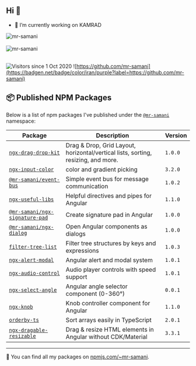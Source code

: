 ## Hi  👋

- 🔭 I’m currently working on KAMRAD
<div>
  <img align="center" src="https://github-readme-stats.vercel.app/api/top-langs/?username=mr-samani&layout=compact&theme=dark&new=1" alt="mr-samani" />
<div/>
<br />

<div>
  <img align="center" src="https://github-readme-stats.vercel.app/api?username=mr-samani&show_icons=true&theme=dark&new=1" alt="mr-samani" />
<div/>
<br />
  
![Visitors since 1 Oct 2020](https://estruyf-github.azurewebsites.net/api/VisitorHit?user=mr-samani&countColor=%237B1E7A)
![https://github.com/mr-samani](https://badgen.net/badge/color/iran/purple?label=https://github.com/mr-samani)




## 📦 Published NPM Packages

Below is a list of npm packages I've published under the [`@mr-samani`](https://www.npmjs.com/~mr-samani) namespace:

| Package | Description | Version |
|--------|-------------|---------|
| [`ngx-drag-drop-kit`](https://www.npmjs.com/package/ngx-drag-drop-kit) |  Drag & Drop, Grid Layout, horizontal/vertical lists, sorting, resizing, and more. | `1.0.0` |
| [`ngx-input-color`](https://www.npmjs.com/package/ngx-input-color) | color and gradient picking | `3.2.0` |
| [`@mr-samani/event-bus`](https://www.npmjs.com/package/@mr-samani/event-bus) | Simple event bus for message communication | `1.0.2` |
| [`ngx-useful-libs`](https://www.npmjs.com/package/ngx-useful-libs) | Helpful directives and pipes for Angular | `1.1.0` |
| [`@mr-samani/ngx-signature-pad`](https://www.npmjs.com/package/@mr-samani/ngx-signature-pad) | Create signature pad in Angular | `1.0.0` |
| [`@mr-samani/ngx-dialog`](https://www.npmjs.com/package/@mr-samani/ngx-dialog) | Open Angular components as dialogs | `1.0.0` |
| [`filter-tree-list`](https://www.npmjs.com/package/filter-tree-list) | Filter tree structures by keys and expressions | `1.0.3` |
| [`ngx-alert-modal`](https://www.npmjs.com/package/ngx-alert-modal) | Angular alert and modal system | `1.0.1` |
| [`ngx-audio-control`](https://www.npmjs.com/package/ngx-audio-control) | Audio player controls with speed support | `1.0.1` |
| [`ngx-select-angle`](https://www.npmjs.com/package/ngx-select-angle) | Angular angle selector component (0-360°) | `0.0.1` |
| [`ngx-knob`](https://www.npmjs.com/package/ngx-knob) | Knob controller component for Angular | `1.1.0` |
| [`orderby-ts`](https://www.npmjs.com/package/orderby-ts) | Sort arrays easily in TypeScript | `2.0.1` |
| [`ngx-dragable-resizable`](https://www.npmjs.com/package/ngx-dragable-resizable) | Drag & resize HTML elements in Angular without CDK/Material | `3.3.1` |

---

🎯 You can find all my packages on [npmjs.com/~mr-samani](https://www.npmjs.com/~mr-samani).

